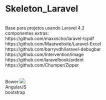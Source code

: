Skeleton_Laravel
================
<br />
Base para projetos usando Laravel 4.2<br />
componentes extras:<br />
https://github.com/maxxscho/laravel-tcpdf<br />
https://github.com/Maatwebsite/Laravel-Excel<br />
https://github.com/barryvdh/laravel-debugbar<br />
https://github.com/Intervention/image<br />
https://github.com/laravelbook/ardent<br />
https://github.com/Chumper/Zipper<br />
<br /><br />
Bower <img src="http://i.imgur.com/EBl9zIZ.png" />:<br />
AngularJS<br />
bootstrap
